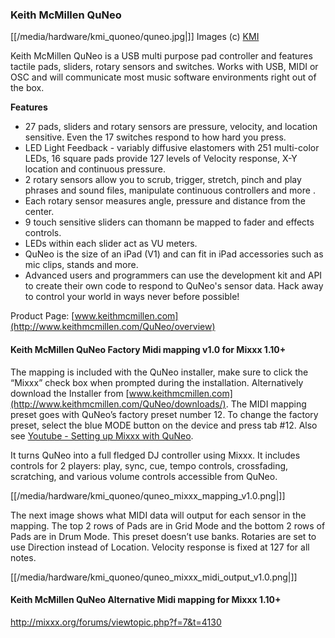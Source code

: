 ### Keith McMillen QuNeo

[[/media/hardware/kmi_quoneo/quneo.jpg|]] Images (c)
[KMI](http://www.keithmcmillen.com/)

Keith McMillen QuNeo is a USB multi purpose pad controller and features
tactile pads, sliders, rotary sensors and switches. Works with USB, MIDI
or OSC and will communicate most music software environments right out
of the box.

**Features**

  - 27 pads, sliders and rotary sensors are pressure, velocity, and
    location sensitive. Even the 17 switches respond to how hard you
    press.
  - LED Light Feedback - variably diffusive elastomers with 251
    multi-color LEDs, 16 square pads provide 127 levels of Velocity
    response, X-Y location and continuous pressure. 
  - 2 rotary sensors allow you to scrub, trigger, stretch, pinch and
    play phrases and sound files, manipulate continuous controllers and
    more . 
  - Each rotary sensor measures angle, pressure and distance from the
    center.
  - 9 touch sensitive sliders can thomann be mapped to fader and effects
    controls. 
  - LEDs within each slider act as VU meters.
  - QuNeo is the size of an iPad (V1) and can fit in iPad accessories
    such as mic clips, stands and more.
  - Advanced users and programmers can use the development kit and API
    to create their own code to respond to QuNeo's sensor data. Hack
    away to control your world in ways never before possible\!

Product Page:
[www.keithmcmillen.com](http://www.keithmcmillen.com/QuNeo/overview)

#### Keith McMillen QuNeo Factory Midi mapping v1.0 for Mixxx 1.10+

The mapping is included with the QuNeo installer, make sure to click the
“Mixxx” check box when prompted during the installation. Alternatively
download the Installer from
[www.keithmcmillen.com](http://www.keithmcmillen.com/QuNeo/downloads/).
The MIDI mapping preset goes with QuNeo’s factory preset number 12. To
change the factory preset, select the blue MODE button on the device and
press tab \#12. Also see [Youtube - Setting up Mixxx with
QuNeo](https://www.youtube.com/watch?v=sw4Cnko-nOU).

It turns QuNeo into a full fledged DJ controller using Mixxx. It
includes controls for 2 players: play, sync, cue, tempo controls,
crossfading, scratching, and various volume controls accessible from
QuNeo.

[[/media/hardware/kmi_quoneo/quneo_mixxx_mapping_v1.0.png|]]

The next image shows what MIDI data will output for each sensor in the
mapping. The top 2 rows of Pads are in Grid Mode and the bottom 2 rows
of Pads are in Drum Mode. This preset doesn’t use banks. Rotaries are
set to use Direction instead of Location. Velocity response is fixed at
127 for all notes.

[[/media/hardware/kmi_quoneo/quneo_mixxx_midi_output_v1.0.png|]]

#### Keith McMillen QuNeo Alternative Midi mapping for Mixxx 1.10+

<http://mixxx.org/forums/viewtopic.php?f=7&t=4130>
